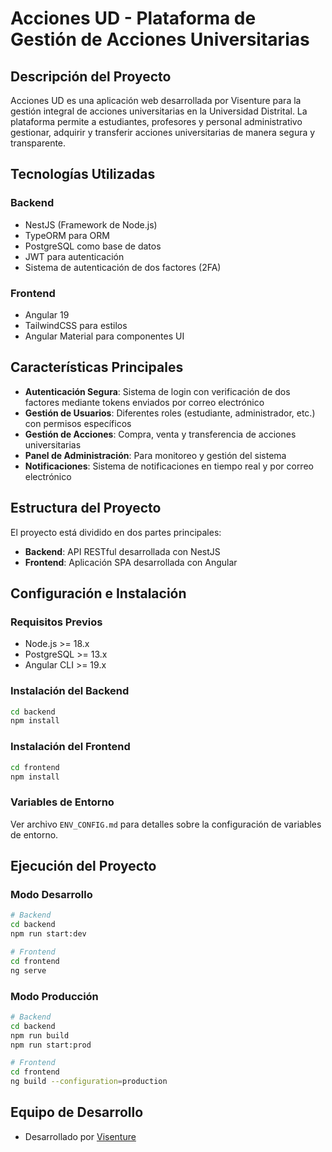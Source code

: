 # Acciones UD - Plataforma de Gestión de Acciones Universitarias

## Descripción del Proyecto

Acciones UD es una aplicación web desarrollada por Visenture para la gestión integral de acciones universitarias en la Universidad Distrital. La plataforma permite a estudiantes, profesores y personal administrativo gestionar, adquirir y transferir acciones universitarias de manera segura y transparente.

## Tecnologías Utilizadas

### Backend
- NestJS (Framework de Node.js)
- TypeORM para ORM
- PostgreSQL como base de datos
- JWT para autenticación
- Sistema de autenticación de dos factores (2FA)

### Frontend
- Angular 19
- TailwindCSS para estilos
- Angular Material para componentes UI

## Características Principales

- **Autenticación Segura**: Sistema de login con verificación de dos factores mediante tokens enviados por correo electrónico
- **Gestión de Usuarios**: Diferentes roles (estudiante, administrador, etc.) con permisos específicos
- **Gestión de Acciones**: Compra, venta y transferencia de acciones universitarias
- **Panel de Administración**: Para monitoreo y gestión del sistema
- **Notificaciones**: Sistema de notificaciones en tiempo real y por correo electrónico

## Estructura del Proyecto

El proyecto está dividido en dos partes principales:

- **Backend**: API RESTful desarrollada con NestJS
- **Frontend**: Aplicación SPA desarrollada con Angular

## Configuración e Instalación

### Requisitos Previos
- Node.js >= 18.x
- PostgreSQL >= 13.x
- Angular CLI >= 19.x

### Instalación del Backend
```bash
cd backend
npm install
```

### Instalación del Frontend
```bash
cd frontend
npm install
```

### Variables de Entorno
Ver archivo `ENV_CONFIG.md` para detalles sobre la configuración de variables de entorno.

## Ejecución del Proyecto

### Modo Desarrollo
```bash
# Backend
cd backend
npm run start:dev

# Frontend
cd frontend
ng serve
```

### Modo Producción
```bash
# Backend
cd backend
npm run build
npm run start:prod

# Frontend
cd frontend
ng build --configuration=production
```

## Equipo de Desarrollo
- Desarrollado por [Visenture](https://github.com/visenture)
